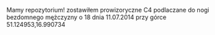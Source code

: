 Mamy repozytorium!
zostawiłem prowizoryczne C4 podlaczane do nogi bezdomnego mężczyzny o 18 dnia 11.07.2014 przy górce
51.124953,16.990734
